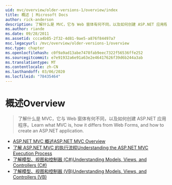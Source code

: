 ```yaml
---
uid: mvc/overview/older-versions-1/overview/index
title: 概述 | Microsoft Docs
author: rick-anderson
description: 了解什么是 MVC，它与 Web 窗体有何不同，以及如何创建 ASP.NET 应用程序。
ms.author: riande
ms.date: 09/28/2011
ms.assetid: ccca4b85-2f32-4d81-9ae5-a876f84497a7
msc.legacyurl: /mvc/overview/older-versions-1/overview
msc.type: chapter
ms.openlocfilehash: c0f9a9ad13abe7478fab9eec7322f56536ffe252
ms.sourcegitcommit: e7e91932a6e91a63e2e46417626f39d6b244a3ab
ms.translationtype: MT
ms.contentlocale: zh-CN
ms.lasthandoff: 03/06/2020
ms.locfileid: "78435464"
---
```

# <a name="overview"></a><span data-ttu-id="026a5-103">概述</span><span class="sxs-lookup"><span data-stu-id="026a5-103">Overview</span></span>

> <span data-ttu-id="026a5-104">了解什么是 MVC，它与 Web 窗体有何不同，以及如何创建 ASP.NET 应用程序。</span><span class="sxs-lookup"><span data-stu-id="026a5-104">Learn what MVC is, how it differs from Web Forms, and how to create an ASP.NET application.</span></span>

- [<span data-ttu-id="026a5-105">ASP.NET MVC 概述</span><span class="sxs-lookup"><span data-stu-id="026a5-105">ASP.NET MVC Overview</span></span>](asp-net-mvc-overview.md)
- [<span data-ttu-id="026a5-106">了解 ASP.NET MVC 的执行流程</span><span class="sxs-lookup"><span data-stu-id="026a5-106">Understanding the ASP.NET MVC Execution Process</span></span>](understanding-the-asp-net-mvc-execution-process.md)
- [<span data-ttu-id="026a5-107">了解模型、视图和控制器 (C#)</span><span class="sxs-lookup"><span data-stu-id="026a5-107">Understanding Models, Views, and Controllers (C#)</span></span>](understanding-models-views-and-controllers-cs.md)
- [<span data-ttu-id="026a5-108">了解模型、视图和控制器 (VB)</span><span class="sxs-lookup"><span data-stu-id="026a5-108">Understanding Models, Views, and Controllers (VB)</span></span>](understanding-models-views-and-controllers-vb.md)
